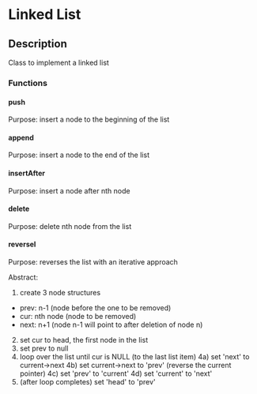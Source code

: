# Linked List

## Description

Class to implement a linked list

### Functions

#### push

Purpose: insert a node to the beginning of the list

#### append

Purpose: insert a node to the end of the list

#### insertAfter

Purpose: insert a node after nth node

#### delete

Purpose: delete nth node from the list

#### reverseI

Purpose: reverses the list with an iterative approach

Abstract:

1. create 3 node structures

- prev: n-1 (node before the one to be removed)
- cur: nth node (node to be removed)
- next: n+1 (node n-1 will point to after deletion of node n)

2. set cur to head, the first node in the list
3. set prev to null
4. loop over the list until cur is NULL (to the last list item)
   4a) set 'next' to current->next
   4b) set current->next to 'prev' (reverse the current pointer)
   4c) set 'prev' to 'current'
   4d) set 'current' to 'next'
5. (after loop completes) set 'head' to 'prev'

